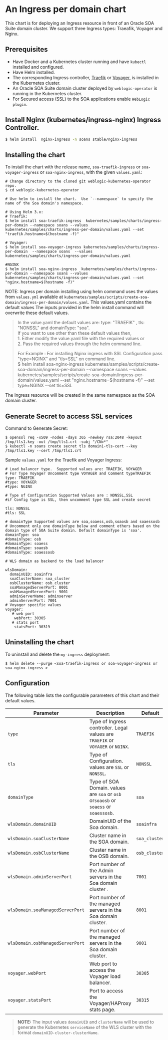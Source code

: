 # An Ingress per domain chart
This chart is for deploying an Ingress resource in front of an Oracle SOA Suite domain cluster. We support three Ingress types: Traeafik, Voyager and Nginx.

## Prerequisites
- Have Docker and a Kubernetes cluster running and have `kubectl` installed and configured.
- Have Helm installed.
- The corresponding Ingress controller, [Traefik](https://github.com/oracle/weblogic-kubernetes-operator/tree/master/kubernetes/samples/charts/traefik) or [Voyager](https://github.com/oracle/weblogic-kubernetes-operator/blob/master/kubernetes/samples/charts/voyager/README.md#a-step-by-step-guide-to-install-the-voyager-operator), is installed in the Kubernetes cluster.
- An Oracle SOA Suite domain cluster deployed by `weblogic-operator` is running in the Kubernetes cluster.
- For Secured access (SSL) to the SOA applications enable `WebLogic plugin`.

## Install Nginx (kubernetes/ingress-nginx) Ingress Controller.
   
   ```bash
   $ helm install  nginx-ingress -n soans stable/nginx-ingress
   ```
## Installing the chart

To install the chart with the release name, `soa-traefik-ingress` or `soa-voyager-ingress` or `soa-nginx-ingress`, with the given `values.yaml`:
```
# Change directory to the cloned git weblogic-kubernetes-operator repo.
$ cd weblogic-kubernetes-operator

# Use helm to install the chart.  Use `--namespace` to specify the name of the Soa domain's namespace.

# Using Helm 3.x:
# Traefik:
$ helm install soa-traefik-ingress  kubernetes/samples/charts/ingress-per-domain --namespace soans --values kubernetes/samples/charts/ingress-per-domain/values.yaml --set "traefik.hostname=$(hostname -f)"  

# Voyager:
$ helm install soa-voyager-ingress kubernetes/samples/charts/ingress-per-domain  --namespace soans  --values kubernetes/samples/charts/ingress-per-domain/values.yaml

#NGINX
$ helm install soa-nginx-ingress  kubernetes/samples/charts/ingress-per-domain --namespace soans --values kubernetes/samples/charts/ingress-per-domain/values.yaml --set "nginx.hostname=$(hostname -f)"

```
NOTE: Ingress per domain installing using helm command uses the values from `values.yml` available at `kubernetes/samples/scripts/create-soa-domain/ingress-per-domain/values.yaml`. This values.yaml contains the default values
The inputs provided in the helm install command will overwrite these default values.
> In the value.yaml the default values are: type: "TRAEFIK" , tls: "NONSSL" and domainType: "soa".  
> If you want to use other than these default values then,  
>      1. Either modify the value.yaml file with the required values or  
>      2. Pass the required values through the helm command line.  
>
> For Example : For installing Nginx ingress with SSL Configuration pass "type=NGINX" and "tls=SSL" on command line.  
> $ helm install soa-nginx-ingress  kubernetes/samples/scripts/create-soa-domain/ingress-per-domain --namespace soans --values kubernetes/samples/scripts/create-soa-domain/ingress-per-domain/values.yaml --set "nginx.hostname=$(hostname -f)"  --set type=NGINX --set tls=SSL  


The Ingress resource will be created in the same namespace as the SOA domain cluster.

## Generate Secret to access  SSL services

Command to Generate Secret: 
```
$ openssl req -x509 -nodes -days 365 -newkey rsa:2048 -keyout /tmp/tls1.key -out /tmp/tls1.crt -subj "/CN=*"
$ kubectl -n soans create secret tls domain1-tls-cert --key /tmp/tls1.key --cert /tmp/tls1.crt

```

Sample `values.yaml` for the Traefik and Voyager Ingress:
```
# Load balancer type.  Supported values are: TRAEFIK, VOYAGER
# For Type Voyager Uncomment type VOYAGER and Comment typeTRAEFIK
type: TRAEFIK
#type: VOYAGER
#type: NGINX

# Type of Configuration Supported Values are : NONSSL,SSL
#if Config type is SSL, then uncomment type SSL and create secret

tls: NONSSL
#tls: SSL

# domainType Supported values are soa,soaess,osb,soaosb and soaessosb
# Uncomment only one domainType below and comment others based on the domain type of SOA Suite domain. Default domainType is 'soa'.
domainType: soa
#domainType: osb
#domainType: soaess
#domainType: soaosb
#domainType: soaessosb

# WLS domain as backend to the load balancer

wlsDomain:
  domainUID: soainfra
  soaClusterName: soa_cluster
  osbClusterName: osb_cluster
  soaManagedServerPort: 8001
  osbManagedServerPort: 9001
  adminServerName: adminserver
  adminServerPort: 7001
# Voyager specific values
voyager:
   # web port
    webPort: 30305
   # stats port
    statsPort: 30319

```
## Uninstalling the chart
To uninstall and delete the `my-ingress` deployment:
```
$ helm delete --purge <soa-traefik-ingress or soa-voyager-ingress or soa-nginx-ingress >
```
## Configuration
The following table lists the configurable parameters of this chart and their default values.

| Parameter | Description | Default |
| --- | --- | --- |
| `type` | Type of Ingress controller. Legal values are `TRAEFIK` or `VOYAGER` or `NGINX`. | `TRAEFIK` |
| `tls` | Type of Configuration. values are `SSL` or `NONSSL`. | `NONSSL` |
| `domainType` | Type of SOA Domain. values are `soa` or `osb` or`soaosb` or `soaess` or `soaessosb`. | `soa` |
| `wlsDomain.domainUID` | DomainUID of the Soa domain. | `soainfra` |
| `wlsDomain.soaClusterName` | Cluster name in the SOA domain. | `soa_cluster` |
| `wlsDomain.osbClusterName` | Cluster name in the OSB domain. | `osb_cluster` |
| `wlsDomain.adminServerPort` | Port number of the Admin servers in the Soa domain cluster . | `7001` |
| `wlsDomain.soaManagedServerPort` | Port number of the managed servers in the Soa domain cluster. | `8001` |
| `wlsDomain.osbManagedServerPort` | Port number of the managed servers in the Soa domain cluster. | `9001` |
| `voyager.webPort` | Web port to access the Voyager load balancer. | `30305` |
| `voyager.statsPort` | Port to access the Voyager/HAProxy stats page. | `30315` |

>**NOTE:** The input values `domainUID` and `clusterName` will be used to generate the Kubernetes `serviceName` of the WLS cluster with the format `domainUID-cluster-clusterName`.

